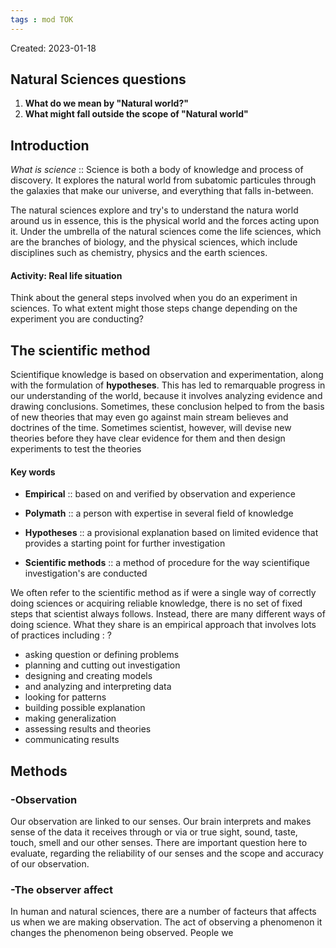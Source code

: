 ```yaml
---
tags : mod TOK
---
```

Created: 2023-01-18 

## Natural Sciences questions

1. **What do we mean by "Natural world?"**
2. **What might fall outside the scope of "Natural world"** 

##  Introduction

*What is science* :: Science is both a body of knowledge and process of discovery. It explores the natural world from subatomic particules through the galaxies that make our universe, and everything that falls in-between.
<!--SR:!2023-10-17,14,190-->
The natural sciences explore and try's to understand the natura world around us in essence, this is the physical world and the forces acting upon it. Under the umbrella of the natural sciences come the life sciences, which are the branches of biology, and the physical sciences, which include disciplines such as chemistry, physics and the earth sciences.

#### Activity: Real life situation 
Think about the general steps involved when you do an experiment in sciences. To what extent might those steps change depending on the experiment you are conducting?

## The scientific method

Scientifique knowledge is based on observation and experimentation, along with the formulation of **hypotheses**. This has led to remarquable progress in our understanding of the world, because it involves analyzing evidence and drawing conclusions. Sometimes, these conclusion helped to from the basis of new theories that may even go against main stream believes and doctrines of the time. Sometimes scientist, however, will devise new theories before they have clear evidence for them and then design experiments to test the theories

#### Key words
- **Empirical** :: based on and verified by observation and experience
<!--SR:!2023-10-18,15,190-->
- **Polymath** :: a person with expertise in several field of knowledge
<!--SR:!2023-10-07,30,230-->
- **Hypotheses** :: a provisional explanation based on limited evidence that provides a starting point for further investigation
<!--SR:!2023-10-07,30,210-->
- **Scientific methods** :: a method of procedure for the way scientifique investigation's are conducted 
<!--SR:!2023-12-16,100,270-->

We often refer to the scientific method as if were a single way of correctly doing sciences or acquiring reliable knowledge, there is no set of fixed steps that scientist always follows. Instead, there are many different ways of doing science. What they share is an empirical approach that involves lots of practices including : 
?
- asking question or defining problems
- planning and cutting out investigation 
- designing and creating models
- and analyzing and interpreting data 
- looking for patterns 
- building possible explanation 
- making generalization
- assessing results and theories 
- communicating results
 <!--SR:!2023-10-06,29,210-->

## Methods

### -Observation
Our observation are linked to our senses. Our brain interprets and makes sense of the data it receives through or via or true sight, sound, taste, touch, smell and our other senses. There are important question here to evaluate, regarding the reliability of our senses and the scope and accuracy of our observation. 

### -The observer affect 
In human and natural sciences, there are a number of facteurs that affects us when we are making observation. The act of observing a phenomenon it changes the phenomenon being observed. People we 